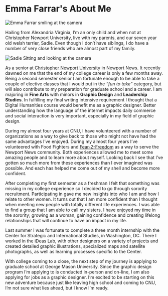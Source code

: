 # Emma Farrar's About Me

![Emma Farrar smiling at the camera](https://Emma-Farrar.github.io/Emma-Farrar/images/SProfile.jpg)

Hailing from Alexandria Virginia, I’m an only child and when not at Christopher Newport University, live with my parents, and our seven year old welsh terrier, Sadie. Even though I don’t have siblings, I do have a number of very close friends who are almost part of my family. 

![Sadie Sitting and looking at the camera](https://Emma-Farrar.github.io/Emma-Farrar/images/Sadie.jpg)

As a senior at [Christopher Newport University](https://cnu.edu/) in Newport News. It recently dawned on me that the end of my college career is only a few months away. Being a second semester senior I am fortunate enough to be able to take a couple of elective classes that I would put in the *“fun to take”* category, but will also contribute to my preparation for graduate school and a career. I am majoring in **Fine Arts** with minors in **Graphic Design** and **Leadership Studies**. In fulfilling my final writing intensive requirement I thought that a Digital Humanities course would benefit me as a graphic designer. Better understanding how the language of the internet impacts daily commerce and social interaction is very important, especially in my field of graphic design. 

During my almost four years at CNU, I have volunteered with a number of organizations as a way to give back to those who might not have had the same advantages I’ve enjoyed. During my almost four years I’ve volunteered with Food Fighters and [Fear-2-Freedom](https://www.fear2freedom.org/) as a way to serve the Newport News community. Both experiences allowed me to meet some amazing people and to learn more about myself. Looking back I see that I’ve gotten so much more from these experiences than I ever imagined was possible. And each has helped me come out of my shell and become more confident.

After completing my first semester as a freshman I felt that something was missing in my college experience so I decided to go through sorority recruitment. Participating in gave me new insights into who I am and how I relate to other women. It turns out that I am more confident than I thought when meeting new people with totally different life experiences. I was able to find a group that I am able to call my sisters. I have enjoyed my time in the sorority; growing as a woman, gaining confidence and creating lifelong relationships that will continue to have an impact in my life. 

Last summer I was fortunate to complete a three month internship with the Center for Strategic and International Studies, in Washington, DC. There I worked in the iDeas Lab, with other designers on a variety of projects and created detailed graphic illustrations, specialized maps and satellite photographs, as well as learning processes specific to the Center.

With college coming to a close, the next step of my journey is applying to graduate school  at George Mason University. Since the graphic design program I’m applying to is conducted in-person and on-line, I am also applying for jobs as a graphic designer.  I’m excited to be starting on this new adventure because just like leaving high school and coming to CNU, I’m not sure what lies ahead, but I know I’m ready. 
